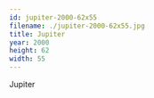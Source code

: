 ```yaml
---
id: jupiter-2000-62x55
filename: ./jupiter-2000-62x55.jpg
title: Jupiter
year: 2000
height: 62
width: 55
---
```


Jupiter

